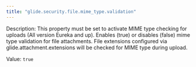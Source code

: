 ```yaml
---
title: "glide.security.file.mime_type.validation"
---
```


Description: This property must be set to activate MIME type checking for uploads (All version Eureka and up). Enables (true) or disables (false) mime type validation for file attachments. File extensions configured via glide.attachment.extensions will be checked for MIME type during upload.

Value: `true`